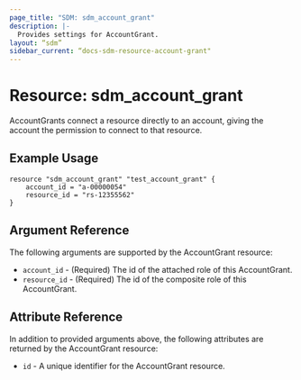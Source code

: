 ```yaml
---
page_title: "SDM: sdm_account_grant"
description: |-
  Provides settings for AccountGrant.
layout: “sdm”
sidebar_current: “docs-sdm-resource-account-grant"
---
```

# Resource: sdm_account_grant

AccountGrants connect a resource directly to an account, giving the account the permission to connect to that resource.
## Example Usage

```hcl
resource "sdm_account_grant" "test_account_grant" {
    account_id = "a-00000054"
    resource_id = "rs-12355562"
}
```
## Argument Reference
The following arguments are supported by the AccountGrant resource:
* `account_id` - (Required) The id of the attached role of this AccountGrant.
* `resource_id` - (Required) The id of the composite role of this AccountGrant.
## Attribute Reference
In addition to provided arguments above, the following attributes are returned by the AccountGrant resource:
* `id` - A unique identifier for the AccountGrant resource.
